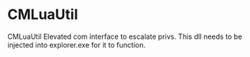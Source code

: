 # CMLuaUtil
CMLuaUtil
Elevated com interface to escalate privs. This dll needs to be injected into explorer.exe for it to function.

